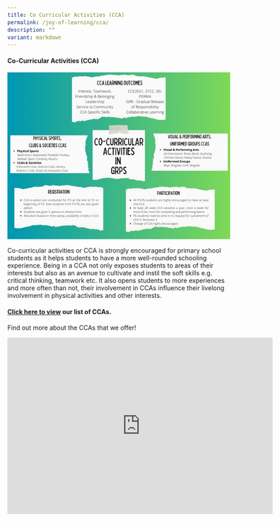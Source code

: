 ```yaml
---
title: Co Curricular Activities (CCA)
permalink: /joy-of-learning/cca/
description: ""
variant: markdown
---
```

#### **Co-Curricular Activities (CCA)**

![](/images/Joy%20of%20Learning/PAL%20&amp;%20CCA/palcca3.png)

Co-curricular activities or CCA is strongly encouraged for primary school students as it helps students to have a more well-rounded schooling experience. Being in a CCA not only exposes students to areas of their interests but also as an avenue to cultivate and instil the soft skills e.g. critical thinking, teamwork etc. It also opens students to more experiences and more often than not, their involvement in CCAs influence their livelong involvement in physical activities and other interests.

#### [Click here to view](https://www.greenridgepri.moe.edu.sg/cca/art-expression-club/) our list of CCAs.


Find out more about the CCAs that we offer!&nbsp;

<iframe allowfullscreen="" allow="accelerometer; autoplay; clipboard-write; encrypted-media; gyroscope; picture-in-picture; web-share" frameborder="0" title="YouTube video player" src="https://www.youtube.com/embed/zkphDzpjtiM?si=OKbLIkbX4ZdwdvmI" height="400" width="600"></iframe>